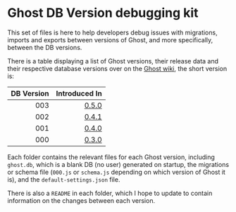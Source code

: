 # Ghost DB Version debugging kit

This set of files is here to help developers debug issues with migrations, imports and exports between versions of Ghost, and more specifically, between the DB versions.

There is a table displaying a list of Ghost versions, their release data and their respective database versions over on the [Ghost wiki](https://github.com/TryGhost/Ghost/wiki/Version-Info), the short version is:

| DB Version | Introduced In |
|-----------:|--------------:|
| 003 | [0.5.0](0.5.0) |
| 002 | [0.4.1](0.4.1) |
| 001 | [0.4.0](0.4.0) |
| 000 | [0.3.0](0.3.0) |

Each folder contains the relevant files for each Ghost version, including `ghost.db`, which is a blank DB (no user) generated on startup, the migrations or schema file (`000.js` or `schema.js` depending on which version of Ghost it is), and the `default-settings.json` file.

There is also a `README` in each folder, which I hope to update to contain information on the changes between each version.
